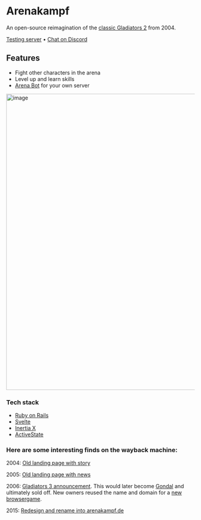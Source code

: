 # Arenakampf

An open-source reimagination of the [classic Gladiators 2](https://web.archive.org/web/20050206205824/http://g2.onlineplayers.de/) from 2004. 

[Testing server](https://arena.buhrmi.de/) • [Chat on Discord](https://discord.gg/S4wb8V3GrP)

## Features

- Fight other characters in the arena
- Level up and learn skills
- [Arena Bot](https://arena.buhrmi.de/bot) for your own server

<img width="790" alt="image" src="https://github.com/user-attachments/assets/c8d625a3-3ceb-4eb8-b589-5d08afd2e3cb" />

### Tech stack
- [Ruby on Rails](https://rubyonrails.org)
- [Svelte](https://svelte.dev)
- [Inertia X](https://github.com/buhrmi/inertiax)
- [ActiveState](https://github.com/buhrmi/activestate)


### Here are some interesting finds on the wayback machine:


2004: [Old landing page with story](https://web.archive.org/web/20041202235635/http://www.g2.onlineplayers.de/)

2005: [Old landing page with news](https://web.archive.org/web/20050206205824/http://g2.onlineplayers.de/)

2006: [Gladiators 3 announcement](https://web.archive.org/web/20050215164909/http://gladiators.schaunwama.de/forum/showthread.php?p=1581). This would later become [Gondal](https://web.archive.org/web/20060717024220/http://gondal.webtales.4players.de/) and ultimately sold off. New owners reused the name and domain for a [new browsergame](https://gondal.de).

2015: [Redesign and rename into arenakampf.de](https://web.archive.org/web/20150927070655/http://arenakampf.de/)
